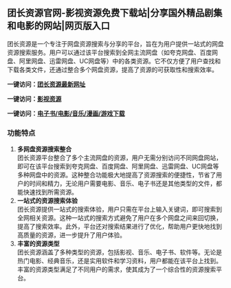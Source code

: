 <h2>团长资源官网-影视资源免费下载站|分享国外精品剧集和电影的网站|网页版入口</h2>
团长资源是一个专注于网盘资源搜索与分享的平台，旨在为用户提供一站式的网盘资源搜索服务。用户可以通过该平台搜索到全网主流网盘（如夸克网盘、百度网盘、阿里网盘、迅雷网盘、UC网盘等）中的各类资源。它不仅方便了用户查找和下载各类文件，还通过整合多个网盘资源，提高了资源的可获取性和搜索效率。


<p><strong>一键访问：</strong><a href="https://www.rymdh.com/sites/14846.html" target="_blank" ><strong>团长资源最新网址</strong></a></p>
<p><strong>一键访问：</strong><a href="https://www.rymdh.com/favorites/yingshizaixiankan" target="_blank" ><strong>影视资源</strong></a></p>
<p><strong>一键访问：</strong><a href="https://wangpanziyuan.pages.dev/" target="_blank" ><strong>电子书/电影/音乐/漫画/游戏下载</strong></a></p>

### 功能特点
1. **多网盘资源搜索整合**  
   团长资源平台整合了多个主流网盘的资源，用户无需分别访问不同网盘网站，即可在该平台搜索到夸克网盘、百度网盘、阿里网盘、迅雷网盘、UC网盘等多种网盘中的资源。这种整合功能极大地提高了资源搜索的便捷性，节省了用户的时间和精力，无论用户需要电影、音乐、电子书还是其他类型的文件，都能快速找到所需资源。
2. **一站式的资源搜索体验**  
   团长资源提供一站式的搜索体验，用户只需在平台上输入关键词，即可搜索到全网相关资源。这种一站式的搜索方式避免了用户在多个网盘之间来回切换，提高了搜索效率。此外，平台还对搜索结果进行了优化，帮助用户更快地找到高质量的资源，进一步提升了用户体验。
3. **丰富的资源类型**  
   团长资源涵盖了多种类型的资源，包括影视、音乐、电子书、软件等。无论是热门电影、经典音乐，还是实用软件和学习资料，用户都能在该平台上找到。丰富的资源类型满足了不同用户的需求，使其成为了一个综合性的资源搜索平台。

